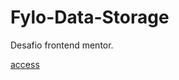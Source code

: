 # Fylo-Data-Storage
Desafio frontend mentor.

<a href="https://ericrdgs.github.io/Fylo-Data-Storage/"> access </a>
